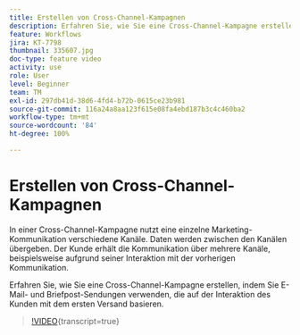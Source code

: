 ```yaml
---
title: Erstellen von Cross-Channel-Kampagnen
description: Erfahren Sie, wie Sie eine Cross-Channel-Kampagne erstellen, indem Sie E-Mail- und Briefpost-Sendungen verwenden, die auf der Interaktion des Kunden mit dem ersten Versand basieren.
feature: Workflows
jira: KT-7798
thumbnail: 335607.jpg
doc-type: feature video
activity: use
role: User
level: Beginner
team: TM
exl-id: 297db41d-38d6-4fd4-b72b-0615ce23b981
source-git-commit: 116a24a8aa123f615e08fa4ebd187b3c4c460ba2
workflow-type: tm+mt
source-wordcount: '84'
ht-degree: 100%

---
```


# Erstellen von Cross-Channel-Kampagnen

In einer Cross-Channel-Kampagne nutzt eine einzelne Marketing-Kommunikation verschiedene Kanäle. Daten werden zwischen den Kanälen übergeben. Der Kunde erhält die Kommunikation über mehrere Kanäle, beispielsweise aufgrund seiner Interaktion mit der vorherigen Kommunikation.

Erfahren Sie, wie Sie eine Cross-Channel-Kampagne erstellen, indem Sie E-Mail- und Briefpost-Sendungen verwenden, die auf der Interaktion des Kunden mit dem ersten Versand basieren.

>[!VIDEO](https://video.tv.adobe.com/v/3426510?quality=12&learn=on&captions=ger){transcript=true}

